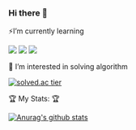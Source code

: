 ### Hi there 👋

<!--
**midasWorld/midasWorld** is a ✨ _special_ ✨ repository because its `README.md` (this file) appears on your GitHub profile.

Here are some ideas to get you started:

- 🔭 I’m currently working on ...
- 🌱 I’m currently learning ...
- 👯 I’m looking to collaborate on ...
- 🤔 I’m looking for help with ...
- 💬 Ask me about ...
- 📫 How to reach me: ...
- 😄 Pronouns: ...
- ⚡ Fun fact: ...
-->

⚡️I’m currently learning

<img src="https://img.shields.io/badge/JAVA-007396?style=for-the-badge&logo=java&logoColor=white">
<img src="https://img.shields.io/badge/Spring-6DB33F?style=for-the-badge&logo=Spring&logoColor=white">
<img src="https://img.shields.io/badge/mysql-4479A1?style=for-the-badge&logo=mysql&logoColor=white">


🌱 I’m interested in solving algorithm

[![solved.ac tier](http://mazassumnida.wtf/api/v2/generate_badge?boj=midas)](https://solved.ac/midas)

🏆 My Stats: 🏆

[![Anurag's github stats](https://github-readme-stats.vercel.app/api?username=midasWorld&show_icons=true&theme=radical)](https://github.com/anuraghazra/github-readme-stats)
